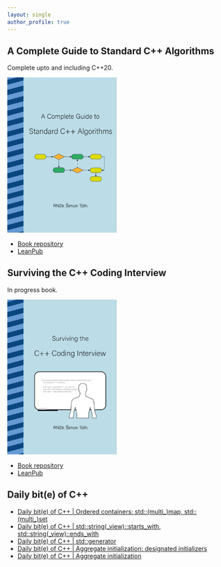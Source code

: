 ```yaml
---
layout: single
author_profile: true
---
```


## A Complete Guide to Standard C++ Algorithms

Complete upto and including C++20.

[<img src="assets/images/book_algorithms_cover.png" width="50%">](https://leanpub.com/cpp-algorithms-guide)

- [Book repository](https://github.com/HappyCerberus/book-cpp-algorithms)
- [LeanPub](https://leanpub.com/cpp-algorithms-guide)

## Surviving the C++ Coding Interview

In progress book.

[<img src="assets/images/book_coding_interview_cover.png" width="50%">](https://leanpub.com/cpp-coding-interview)

- [Book repository](https://leanpub.com/cpp-coding-interview)
- [LeanPub](https://leanpub.com/cpp-coding-interview)

## Daily bit(e) of C++

<ul>
<!-- SUBSTACK:START --><li><a href="https://simontoth.substack.com/p/daily-bite-of-c-ordered-containers">Daily bit&lpar;e&rpar; of C++ | Ordered containers: std::&lpar;multi_&rpar;map, std::&lpar;multi_&rpar;set</a></li><li><a href="https://simontoth.substack.com/p/daily-bite-of-c-stdstring_viewstarts_with">Daily bit&lpar;e&rpar; of C++ | std::string&lpar;_view&rpar;::starts_with, std::string&lpar;_view&rpar;::ends_with</a></li><li><a href="https://simontoth.substack.com/p/daily-bite-of-c-stdgenerator">Daily bit&lpar;e&rpar; of C++ | std::generator</a></li><li><a href="https://simontoth.substack.com/p/daily-bite-of-c-aggregate-initialization-c73">Daily bit&lpar;e&rpar; of C++ | Aggregate initialization: designated initializers</a></li><li><a href="https://simontoth.substack.com/p/daily-bite-of-c-aggregate-initialization">Daily bit&lpar;e&rpar; of C++ | Aggregate initialization</a></li><!-- SUBSTACK:END -->
</ul>